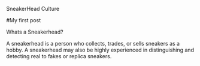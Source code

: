 SneakerHead Culture 

#My first post

Whats a Sneakerhead?

A sneakerhead is a person who collects, trades, or sells sneakers as a hobby. A sneakerhead may also be highly experienced in distinguishing and detecting real to fakes or replica sneakers. 

